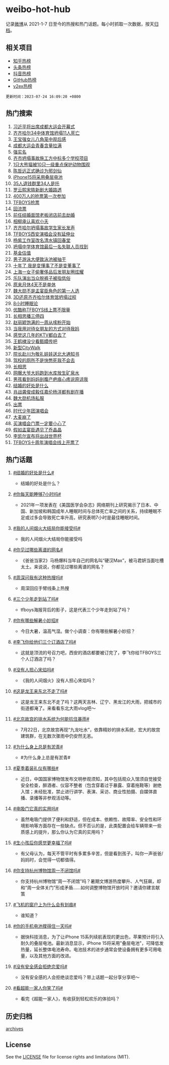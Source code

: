 # weibo-hot-hub

记录[微博](https://www.weibo.com)从 2021-1-7 日至今的热搜和热门话题。每小时抓取一次数据，按天[归档](archives)。

## 相关项目

- [知乎热榜](https://github.com/lonnyzhang423/zhihu-hot-hub)
- [头条热榜](https://github.com/lonnyzhang423/toutiao-hot-hub)
- [抖音热榜](https://github.com/lonnyzhang423/douyin-hot-hub)
- [GitHub热榜](https://github.com/lonnyzhang423/github-hot-hub)
- [v2ex热榜](https://github.com/lonnyzhang423/v2ex-hot-hub)


`更新时间：2023-07-24 16:09:20 +0800`

## 热门搜索

1. [习近平将出席成都大运会开幕式](https://m.weibo.cn/search?containerid=100103type%3D1%26t%3D10%26q%3D%23%E4%B9%A0%E8%BF%91%E5%B9%B3%E5%B0%86%E5%87%BA%E5%B8%AD%E6%88%90%E9%83%BD%E5%A4%A7%E8%BF%90%E4%BC%9A%E5%BC%80%E5%B9%95%E5%BC%8F%23&stream_entry_id=51&isnewpage=1&extparam=seat%3D1%26stream_entry_id%3D51%26c_type%3D51%26pos%3D0%26cate%3D10103%26filter_type%3Drealtimehot%26dgr%3D0%26display_time%3D1690186158%26pre_seqid%3D169018615871102737245&luicode=10000011&lfid=106003type%253D25%2526t%253D3%2526disable_hot%253D1%2526filter_type%253Drealtimehot)
1. [齐齐哈尔34中体育馆坍塌11人死亡](https://m.weibo.cn/search?containerid=100103type%3D1%26t%3D10%26q%3D%23%E9%BD%90%E9%BD%90%E5%93%88%E5%B0%9434%E4%B8%AD%E4%BD%93%E8%82%B2%E9%A6%86%E5%9D%8D%E5%A1%8C11%E4%BA%BA%E6%AD%BB%E4%BA%A1%23&stream_entry_id=31&isnewpage=1&extparam=seat%3D1%26c_type%3D31%26band_rank%3D1%26cate%3D5001%26lcate%3D5001%26realpos%3D1%26stream_entry_id%3D31%26q%3D%2523%25E9%25BD%2590%25E9%25BD%2590%25E5%2593%2588%25E5%25B0%259434%25E4%25B8%25AD%25E4%25BD%2593%25E8%2582%25B2%25E9%25A6%2586%25E5%259D%258D%25E5%25A1%258C11%25E4%25BA%25BA%25E6%25AD%25BB%25E4%25BA%25A1%2523%26flag%3D16%26dgr%3D0%26filter_type%3Drealtimehot%26pos%3D0%26display_time%3D1690186158%26pre_seqid%3D169018615871102737245&luicode=10000011&lfid=106003type%253D25%2526t%253D3%2526disable_hot%253D1%2526filter_type%253Drealtimehot)
1. [王宝强女儿八角笼中观后感](https://m.weibo.cn/search?containerid=100103type%3D1%26t%3D10%26q%3D%23%E7%8E%8B%E5%AE%9D%E5%BC%BA%E5%A5%B3%E5%84%BF%E5%85%AB%E8%A7%92%E7%AC%BC%E4%B8%AD%E8%A7%82%E5%90%8E%E6%84%9F%23&stream_entry_id=31&isnewpage=1&extparam=seat%3D1%26c_type%3D31%26band_rank%3D2%26cate%3D5001%26lcate%3D5001%26realpos%3D2%26stream_entry_id%3D31%26q%3D%2523%25E7%258E%258B%25E5%25AE%259D%25E5%25BC%25BA%25E5%25A5%25B3%25E5%2584%25BF%25E5%2585%25AB%25E8%25A7%2592%25E7%25AC%25BC%25E4%25B8%25AD%25E8%25A7%2582%25E5%2590%258E%25E6%2584%259F%2523%26flag%3D1%26dgr%3D0%26filter_type%3Drealtimehot%26pos%3D1%26display_time%3D1690186158%26pre_seqid%3D169018615871102737245&luicode=10000011&lfid=106003type%253D25%2526t%253D3%2526disable_hot%253D1%2526filter_type%253Drealtimehot)
1. [成都大运会青春含量拉满](https://m.weibo.cn/search?containerid=100103type%3D1%26t%3D10%26q%3D%23%E6%88%90%E9%83%BD%E5%A4%A7%E8%BF%90%E4%BC%9A%E9%9D%92%E6%98%A5%E5%90%AB%E9%87%8F%E6%8B%89%E6%BB%A1%23&stream_entry_id=31&isnewpage=1&extparam=seat%3D1%26c_type%3D31%26band_rank%3D3%26cate%3D5001%26lcate%3D5001%26realpos%3D3%26stream_entry_id%3D31%26q%3D%2523%25E6%2588%2590%25E9%2583%25BD%25E5%25A4%25A7%25E8%25BF%2590%25E4%25BC%259A%25E9%259D%2592%25E6%2598%25A5%25E5%2590%25AB%25E9%2587%258F%25E6%258B%2589%25E6%25BB%25A1%2523%26flag%3D0%26dgr%3D0%26filter_type%3Drealtimehot%26pos%3D2%26display_time%3D1690186158%26pre_seqid%3D169018615871102737245&luicode=10000011&lfid=106003type%253D25%2526t%253D3%2526disable_hot%253D1%2526filter_type%253Drealtimehot)
1. [强实名](https://m.weibo.cn/search?containerid=100103type%3D1%26t%3D10%26q%3D%E5%BC%BA%E5%AE%9E%E5%90%8D&stream_entry_id=31&isnewpage=1&extparam=seat%3D1%26c_type%3D31%26band_rank%3D4%26cate%3D5001%26lcate%3D5001%26realpos%3D4%26stream_entry_id%3D31%26q%3D%25E5%25BC%25BA%25E5%25AE%259E%25E5%2590%258D%26flag%3D1%26dgr%3D0%26filter_type%3Drealtimehot%26pos%3D3%26display_time%3D1690186158%26pre_seqid%3D169018615871102737245&luicode=10000011&lfid=106003type%253D25%2526t%253D3%2526disable_hot%253D1%2526filter_type%253Drealtimehot)
1. [齐市坍塌事故施工方中标多个学校项目](https://m.weibo.cn/search?containerid=100103type%3D1%26t%3D10%26q%3D%23%E9%BD%90%E5%B8%82%E5%9D%8D%E5%A1%8C%E4%BA%8B%E6%95%85%E6%96%BD%E5%B7%A5%E6%96%B9%E4%B8%AD%E6%A0%87%E5%A4%9A%E4%B8%AA%E5%AD%A6%E6%A0%A1%E9%A1%B9%E7%9B%AE%23&stream_entry_id=31&isnewpage=1&extparam=seat%3D1%26c_type%3D31%26band_rank%3D5%26cate%3D5001%26lcate%3D5001%26realpos%3D5%26stream_entry_id%3D31%26q%3D%2523%25E9%25BD%2590%25E5%25B8%2582%25E5%259D%258D%25E5%25A1%258C%25E4%25BA%258B%25E6%2595%2585%25E6%2596%25BD%25E5%25B7%25A5%25E6%2596%25B9%25E4%25B8%25AD%25E6%25A0%2587%25E5%25A4%259A%25E4%25B8%25AA%25E5%25AD%25A6%25E6%25A0%25A1%25E9%25A1%25B9%25E7%259B%25AE%2523%26flag%3D1%26dgr%3D0%26filter_type%3Drealtimehot%26pos%3D4%26display_time%3D1690186158%26pre_seqid%3D169018615871102737245&luicode=10000011&lfid=106003type%253D25%2526t%253D3%2526disable_hot%253D1%2526filter_type%253Drealtimehot)
1. [1只大熊猫被10只一级重点保护动物围观](https://m.weibo.cn/search?containerid=100103type%3D1%26t%3D10%26q%3D%231%E5%8F%AA%E5%A4%A7%E7%86%8A%E7%8C%AB%E8%A2%AB10%E5%8F%AA%E4%B8%80%E7%BA%A7%E9%87%8D%E7%82%B9%E4%BF%9D%E6%8A%A4%E5%8A%A8%E7%89%A9%E5%9B%B4%E8%A7%82%23&stream_entry_id=31&isnewpage=1&extparam=seat%3D1%26c_type%3D31%26band_rank%3D6%26cate%3D5001%26lcate%3D5001%26realpos%3D6%26stream_entry_id%3D31%26q%3D%25231%25E5%258F%25AA%25E5%25A4%25A7%25E7%2586%258A%25E7%258C%25AB%25E8%25A2%25AB10%25E5%258F%25AA%25E4%25B8%2580%25E7%25BA%25A7%25E9%2587%258D%25E7%2582%25B9%25E4%25BF%259D%25E6%258A%25A4%25E5%258A%25A8%25E7%2589%25A9%25E5%259B%25B4%25E8%25A7%2582%2523%26flag%3D2%26dgr%3D0%26filter_type%3Drealtimehot%26pos%3D5%26display_time%3D1690186158%26pre_seqid%3D169018615871102737245&luicode=10000011&lfid=106003type%253D25%2526t%253D3%2526disable_hot%253D1%2526filter_type%253Drealtimehot)
1. [陈哲远正式确诊为邪剑仙](https://m.weibo.cn/search?containerid=100103type%3D1%26t%3D10%26q%3D%23%E9%99%88%E5%93%B2%E8%BF%9C%E6%AD%A3%E5%BC%8F%E7%A1%AE%E8%AF%8A%E4%B8%BA%E9%82%AA%E5%89%91%E4%BB%99%23&stream_entry_id=31&isnewpage=1&extparam=seat%3D1%26c_type%3D31%26band_rank%3D7%26cate%3D5001%26lcate%3D5001%26realpos%3D7%26stream_entry_id%3D31%26q%3D%2523%25E9%2599%2588%25E5%2593%25B2%25E8%25BF%259C%25E6%25AD%25A3%25E5%25BC%258F%25E7%25A1%25AE%25E8%25AF%258A%25E4%25B8%25BA%25E9%2582%25AA%25E5%2589%2591%25E4%25BB%2599%2523%26flag%3D2%26dgr%3D0%26filter_type%3Drealtimehot%26pos%3D6%26display_time%3D1690186158%26pre_seqid%3D169018615871102737245&luicode=10000011&lfid=106003type%253D25%2526t%253D3%2526disable_hot%253D1%2526filter_type%253Drealtimehot)
1. [iPhone15将采用叠层电池](https://m.weibo.cn/search?containerid=100103type%3D1%26t%3D10%26q%3D%23iPhone15%E5%B0%86%E9%87%87%E7%94%A8%E5%8F%A0%E5%B1%82%E7%94%B5%E6%B1%A0%23&stream_entry_id=31&isnewpage=1&extparam=seat%3D1%26c_type%3D31%26band_rank%3D8%26cate%3D5001%26lcate%3D5001%26realpos%3D8%26stream_entry_id%3D31%26q%3D%2523iPhone15%25E5%25B0%2586%25E9%2587%2587%25E7%2594%25A8%25E5%258F%25A0%25E5%25B1%2582%25E7%2594%25B5%25E6%25B1%25A0%2523%26flag%3D0%26dgr%3D0%26filter_type%3Drealtimehot%26pos%3D7%26display_time%3D1690186158%26pre_seqid%3D169018615871102737245&luicode=10000011&lfid=106003type%253D25%2526t%253D3%2526disable_hot%253D1%2526filter_type%253Drealtimehot)
1. [35人退钱群里34人是托](https://m.weibo.cn/search?containerid=100103type%3D1%26t%3D10%26q%3D%2335%E4%BA%BA%E9%80%80%E9%92%B1%E7%BE%A4%E9%87%8C34%E4%BA%BA%E6%98%AF%E6%89%98%23&stream_entry_id=31&isnewpage=1&extparam=seat%3D1%26c_type%3D31%26band_rank%3D9%26cate%3D5001%26lcate%3D5001%26realpos%3D9%26stream_entry_id%3D31%26q%3D%252335%25E4%25BA%25BA%25E9%2580%2580%25E9%2592%25B1%25E7%25BE%25A4%25E9%2587%258C34%25E4%25BA%25BA%25E6%2598%25AF%25E6%2589%2598%2523%26flag%3D0%26dgr%3D0%26filter_type%3Drealtimehot%26pos%3D8%26display_time%3D1690186158%26pre_seqid%3D169018615871102737245&luicode=10000011&lfid=106003type%253D25%2526t%253D3%2526disable_hot%253D1%2526filter_type%253Drealtimehot)
1. [罗云熙宋轶新剧大婚路透](https://m.weibo.cn/search?containerid=100103type%3D1%26t%3D10%26q%3D%23%E7%BD%97%E4%BA%91%E7%86%99%E5%AE%8B%E8%BD%B6%E6%96%B0%E5%89%A7%E5%A4%A7%E5%A9%9A%E8%B7%AF%E9%80%8F%23&stream_entry_id=31&isnewpage=1&extparam=seat%3D1%26c_type%3D31%26band_rank%3D10%26cate%3D5001%26lcate%3D5001%26realpos%3D10%26stream_entry_id%3D31%26q%3D%2523%25E7%25BD%2597%25E4%25BA%2591%25E7%2586%2599%25E5%25AE%258B%25E8%25BD%25B6%25E6%2596%25B0%25E5%2589%25A7%25E5%25A4%25A7%25E5%25A9%259A%25E8%25B7%25AF%25E9%2580%258F%2523%26flag%3D1%26dgr%3D0%26filter_type%3Drealtimehot%26pos%3D9%26display_time%3D1690186158%26pre_seqid%3D169018615871102737245&luicode=10000011&lfid=106003type%253D25%2526t%253D3%2526disable_hot%253D1%2526filter_type%253Drealtimehot)
1. [400万人的抢票第一次参加](https://m.weibo.cn/search?containerid=100103type%3D1%26t%3D10%26q%3D%23400%E4%B8%87%E4%BA%BA%E7%9A%84%E6%8A%A2%E7%A5%A8%E7%AC%AC%E4%B8%80%E6%AC%A1%E5%8F%82%E5%8A%A0%23&stream_entry_id=31&isnewpage=1&extparam=seat%3D1%26c_type%3D31%26band_rank%3D11%26cate%3D5001%26lcate%3D5001%26realpos%3D11%26stream_entry_id%3D31%26q%3D%2523400%25E4%25B8%2587%25E4%25BA%25BA%25E7%259A%2584%25E6%258A%25A2%25E7%25A5%25A8%25E7%25AC%25AC%25E4%25B8%2580%25E6%25AC%25A1%25E5%258F%2582%25E5%258A%25A0%2523%26flag%3D2%26dgr%3D0%26filter_type%3Drealtimehot%26pos%3D10%26display_time%3D1690186158%26pre_seqid%3D169018615871102737245&luicode=10000011&lfid=106003type%253D25%2526t%253D3%2526disable_hot%253D1%2526filter_type%253Drealtimehot)
1. [TFBOYS抢票](https://m.weibo.cn/search?containerid=100103type%3D1%26t%3D10%26q%3DTFBOYS%E6%8A%A2%E7%A5%A8&stream_entry_id=31&isnewpage=1&extparam=seat%3D1%26c_type%3D31%26band_rank%3D12%26cate%3D5001%26lcate%3D5001%26realpos%3D12%26stream_entry_id%3D31%26q%3DTFBOYS%25E6%258A%25A2%25E7%25A5%25A8%26flag%3D2%26dgr%3D0%26filter_type%3Drealtimehot%26pos%3D11%26display_time%3D1690186158%26pre_seqid%3D169018615871102737245&luicode=10000011&lfid=106003type%253D25%2526t%253D3%2526disable_hot%253D1%2526filter_type%253Drealtimehot)
1. [回流票](https://m.weibo.cn/search?containerid=100103type%3D1%26t%3D10%26q%3D%E5%9B%9E%E6%B5%81%E7%A5%A8&stream_entry_id=31&isnewpage=1&extparam=seat%3D1%26c_type%3D31%26band_rank%3D13%26cate%3D5001%26lcate%3D5001%26realpos%3D13%26stream_entry_id%3D31%26q%3D%25E5%259B%259E%25E6%25B5%2581%25E7%25A5%25A8%26flag%3D1%26dgr%3D0%26filter_type%3Drealtimehot%26pos%3D12%26display_time%3D1690186158%26pre_seqid%3D169018615871102737245&luicode=10000011&lfid=106003type%253D25%2526t%253D3%2526disable_hot%253D1%2526filter_type%253Drealtimehot)
1. [前任结婚面馆老板闭店前去劫婚](https://m.weibo.cn/search?containerid=100103type%3D1%26t%3D10%26q%3D%23%E5%89%8D%E4%BB%BB%E7%BB%93%E5%A9%9A%E9%9D%A2%E9%A6%86%E8%80%81%E6%9D%BF%E9%97%AD%E5%BA%97%E5%89%8D%E5%8E%BB%E5%8A%AB%E5%A9%9A%23&stream_entry_id=31&isnewpage=1&extparam=seat%3D1%26c_type%3D31%26band_rank%3D14%26cate%3D5001%26lcate%3D5001%26realpos%3D14%26stream_entry_id%3D31%26q%3D%2523%25E5%2589%258D%25E4%25BB%25BB%25E7%25BB%2593%25E5%25A9%259A%25E9%259D%25A2%25E9%25A6%2586%25E8%2580%2581%25E6%259D%25BF%25E9%2597%25AD%25E5%25BA%2597%25E5%2589%258D%25E5%258E%25BB%25E5%258A%25AB%25E5%25A9%259A%2523%26flag%3D32768%26dgr%3D0%26filter_type%3Drealtimehot%26pos%3D13%26display_time%3D1690186158%26pre_seqid%3D169018615871102737245&luicode=10000011&lfid=106003type%253D25%2526t%253D3%2526disable_hot%253D1%2526filter_type%253Drealtimehot)
1. [相柳承认喜欢小夭](https://m.weibo.cn/search?containerid=100103type%3D1%26t%3D10%26q%3D%23%E7%9B%B8%E6%9F%B3%E6%89%BF%E8%AE%A4%E5%96%9C%E6%AC%A2%E5%B0%8F%E5%A4%AD%23&stream_entry_id=31&isnewpage=1&extparam=seat%3D1%26c_type%3D31%26band_rank%3D15%26cate%3D5001%26lcate%3D5001%26realpos%3D15%26stream_entry_id%3D31%26q%3D%2523%25E7%259B%25B8%25E6%259F%25B3%25E6%2589%25BF%25E8%25AE%25A4%25E5%2596%259C%25E6%25AC%25A2%25E5%25B0%258F%25E5%25A4%25AD%2523%26flag%3D1%26dgr%3D0%26filter_type%3Drealtimehot%26pos%3D14%26display_time%3D1690186158%26pre_seqid%3D169018615871102737245&luicode=10000011&lfid=106003type%253D25%2526t%253D3%2526disable_hot%253D1%2526filter_type%253Drealtimehot)
1. [齐齐哈尔坍塌事故学生家长发声](https://m.weibo.cn/search?containerid=100103type%3D1%26t%3D10%26q%3D%23%E9%BD%90%E9%BD%90%E5%93%88%E5%B0%94%E5%9D%8D%E5%A1%8C%E4%BA%8B%E6%95%85%E5%AD%A6%E7%94%9F%E5%AE%B6%E9%95%BF%E5%8F%91%E5%A3%B0%23&stream_entry_id=31&isnewpage=1&extparam=seat%3D1%26c_type%3D31%26band_rank%3D16%26cate%3D5001%26lcate%3D5001%26realpos%3D16%26stream_entry_id%3D31%26q%3D%2523%25E9%25BD%2590%25E9%25BD%2590%25E5%2593%2588%25E5%25B0%2594%25E5%259D%258D%25E5%25A1%258C%25E4%25BA%258B%25E6%2595%2585%25E5%25AD%25A6%25E7%2594%259F%25E5%25AE%25B6%25E9%2595%25BF%25E5%258F%2591%25E5%25A3%25B0%2523%26flag%3D1%26dgr%3D0%26filter_type%3Drealtimehot%26pos%3D15%26display_time%3D1690186158%26pre_seqid%3D169018615871102737245&luicode=10000011&lfid=106003type%253D25%2526t%253D3%2526disable_hot%253D1%2526filter_type%253Drealtimehot)
1. [TFBOYS西安演唱会没有延伸台](https://m.weibo.cn/search?containerid=100103type%3D1%26t%3D10%26q%3D%23TFBOYS%E8%A5%BF%E5%AE%89%E6%BC%94%E5%94%B1%E4%BC%9A%E6%B2%A1%E6%9C%89%E5%BB%B6%E4%BC%B8%E5%8F%B0%23&stream_entry_id=31&isnewpage=1&extparam=seat%3D1%26c_type%3D31%26band_rank%3D17%26cate%3D5001%26lcate%3D5001%26realpos%3D17%26stream_entry_id%3D31%26q%3D%2523TFBOYS%25E8%25A5%25BF%25E5%25AE%2589%25E6%25BC%2594%25E5%2594%25B1%25E4%25BC%259A%25E6%25B2%25A1%25E6%259C%2589%25E5%25BB%25B6%25E4%25BC%25B8%25E5%258F%25B0%2523%26flag%3D1%26dgr%3D0%26filter_type%3Drealtimehot%26pos%3D16%26display_time%3D1690186158%26pre_seqid%3D169018615871102737245&luicode=10000011&lfid=106003type%253D25%2526t%253D3%2526disable_hot%253D1%2526filter_type%253Drealtimehot)
1. [杨紫工作室改名清水镇回春堂](https://m.weibo.cn/search?containerid=100103type%3D1%26t%3D10%26q%3D%23%E6%9D%A8%E7%B4%AB%E5%B7%A5%E4%BD%9C%E5%AE%A4%E6%94%B9%E5%90%8D%E6%B8%85%E6%B0%B4%E9%95%87%E5%9B%9E%E6%98%A5%E5%A0%82%23&stream_entry_id=31&isnewpage=1&extparam=seat%3D1%26c_type%3D31%26band_rank%3D18%26cate%3D5001%26lcate%3D5001%26realpos%3D18%26stream_entry_id%3D31%26q%3D%2523%25E6%259D%25A8%25E7%25B4%25AB%25E5%25B7%25A5%25E4%25BD%259C%25E5%25AE%25A4%25E6%2594%25B9%25E5%2590%258D%25E6%25B8%2585%25E6%25B0%25B4%25E9%2595%2587%25E5%259B%259E%25E6%2598%25A5%25E5%25A0%2582%2523%26flag%3D0%26dgr%3D0%26filter_type%3Drealtimehot%26pos%3D17%26display_time%3D1690186158%26pre_seqid%3D169018615871102737245&luicode=10000011&lfid=106003type%253D25%2526t%253D3%2526disable_hot%253D1%2526filter_type%253Drealtimehot)
1. [坍塌中学体育馆最后一名失联人员找到](https://m.weibo.cn/search?containerid=100103type%3D1%26t%3D10%26q%3D%23%E5%9D%8D%E5%A1%8C%E4%B8%AD%E5%AD%A6%E4%BD%93%E8%82%B2%E9%A6%86%E6%9C%80%E5%90%8E%E4%B8%80%E5%90%8D%E5%A4%B1%E8%81%94%E4%BA%BA%E5%91%98%E6%89%BE%E5%88%B0%23&stream_entry_id=31&isnewpage=1&extparam=seat%3D1%26c_type%3D31%26band_rank%3D19%26cate%3D5001%26lcate%3D5001%26realpos%3D19%26stream_entry_id%3D31%26q%3D%2523%25E5%259D%258D%25E5%25A1%258C%25E4%25B8%25AD%25E5%25AD%25A6%25E4%25BD%2593%25E8%2582%25B2%25E9%25A6%2586%25E6%259C%2580%25E5%2590%258E%25E4%25B8%2580%25E5%2590%258D%25E5%25A4%25B1%25E8%2581%2594%25E4%25BA%25BA%25E5%2591%2598%25E6%2589%25BE%25E5%2588%25B0%2523%26flag%3D0%26dgr%3D0%26filter_type%3Drealtimehot%26pos%3D18%26display_time%3D1690186158%26pre_seqid%3D169018615871102737245&luicode=10000011&lfid=106003type%253D25%2526t%253D3%2526disable_hot%253D1%2526filter_type%253Drealtimehot)
1. [基金估值](https://m.weibo.cn/search?containerid=100103type%3D1%26t%3D10%26q%3D%E5%9F%BA%E9%87%91%E4%BC%B0%E5%80%BC&stream_entry_id=31&isnewpage=1&extparam=seat%3D1%26c_type%3D31%26band_rank%3D20%26cate%3D5001%26lcate%3D5001%26realpos%3D20%26stream_entry_id%3D31%26q%3D%25E5%259F%25BA%25E9%2587%2591%25E4%25BC%25B0%25E5%2580%25BC%26flag%3D0%26dgr%3D0%26filter_type%3Drealtimehot%26pos%3D19%26display_time%3D1690186158%26pre_seqid%3D169018615871102737245&luicode=10000011&lfid=106003type%253D25%2526t%253D3%2526disable_hot%253D1%2526filter_type%253Drealtimehot)
1. [男子游泳大便致泳池被抽干](https://m.weibo.cn/search?containerid=100103type%3D1%26t%3D10%26q%3D%23%E7%94%B7%E5%AD%90%E6%B8%B8%E6%B3%B3%E5%A4%A7%E4%BE%BF%E8%87%B4%E6%B3%B3%E6%B1%A0%E8%A2%AB%E6%8A%BD%E5%B9%B2%23&stream_entry_id=31&isnewpage=1&extparam=seat%3D1%26c_type%3D31%26band_rank%3D21%26cate%3D5001%26lcate%3D5001%26realpos%3D21%26stream_entry_id%3D31%26q%3D%2523%25E7%2594%25B7%25E5%25AD%2590%25E6%25B8%25B8%25E6%25B3%25B3%25E5%25A4%25A7%25E4%25BE%25BF%25E8%2587%25B4%25E6%25B3%25B3%25E6%25B1%25A0%25E8%25A2%25AB%25E6%258A%25BD%25E5%25B9%25B2%2523%26flag%3D0%26dgr%3D0%26filter_type%3Drealtimehot%26pos%3D20%26display_time%3D1690186158%26pre_seqid%3D169018615871102737245&luicode=10000011&lfid=106003type%253D25%2526t%253D3%2526disable_hot%253D1%2526filter_type%253Drealtimehot)
1. [十年了 我是变懂事了不是变董事了](https://m.weibo.cn/search?containerid=100103type%3D1%26t%3D10%26q%3D%E5%8D%81%E5%B9%B4%E4%BA%86+%E6%88%91%E6%98%AF%E5%8F%98%E6%87%82%E4%BA%8B%E4%BA%86%E4%B8%8D%E6%98%AF%E5%8F%98%E8%91%A3%E4%BA%8B%E4%BA%86&stream_entry_id=31&isnewpage=1&extparam=seat%3D1%26c_type%3D31%26band_rank%3D22%26cate%3D5001%26lcate%3D5001%26realpos%3D22%26stream_entry_id%3D31%26q%3D%25E5%258D%2581%25E5%25B9%25B4%25E4%25BA%2586%2520%25E6%2588%2591%25E6%2598%25AF%25E5%258F%2598%25E6%2587%2582%25E4%25BA%258B%25E4%25BA%2586%25E4%25B8%258D%25E6%2598%25AF%25E5%258F%2598%25E8%2591%25A3%25E4%25BA%258B%25E4%25BA%2586%26flag%3D1%26dgr%3D0%26filter_type%3Drealtimehot%26pos%3D21%26display_time%3D1690186158%26pre_seqid%3D169018615871102737245&luicode=10000011&lfid=106003type%253D25%2526t%253D3%2526disable_hot%253D1%2526filter_type%253Drealtimehot)
1. [上海一女子偷奢侈品后发朋友圈炫耀](https://m.weibo.cn/search?containerid=100103type%3D1%26t%3D10%26q%3D%23%E4%B8%8A%E6%B5%B7%E4%B8%80%E5%A5%B3%E5%AD%90%E5%81%B7%E5%A5%A2%E4%BE%88%E5%93%81%E5%90%8E%E5%8F%91%E6%9C%8B%E5%8F%8B%E5%9C%88%E7%82%AB%E8%80%80%23&stream_entry_id=31&isnewpage=1&extparam=seat%3D1%26c_type%3D31%26band_rank%3D23%26cate%3D5001%26lcate%3D5001%26realpos%3D23%26stream_entry_id%3D31%26q%3D%2523%25E4%25B8%258A%25E6%25B5%25B7%25E4%25B8%2580%25E5%25A5%25B3%25E5%25AD%2590%25E5%2581%25B7%25E5%25A5%25A2%25E4%25BE%2588%25E5%2593%2581%25E5%2590%258E%25E5%258F%2591%25E6%259C%258B%25E5%258F%258B%25E5%259C%2588%25E7%2582%25AB%25E8%2580%2580%2523%26flag%3D1%26dgr%3D0%26filter_type%3Drealtimehot%26pos%3D22%26display_time%3D1690186158%26pre_seqid%3D169018615871102737245&luicode=10000011&lfid=106003type%253D25%2526t%253D3%2526disable_hot%253D1%2526filter_type%253Drealtimehot)
1. [乐队演出当众脱裤子被指低俗](https://m.weibo.cn/search?containerid=100103type%3D1%26t%3D10%26q%3D%23%E4%B9%90%E9%98%9F%E6%BC%94%E5%87%BA%E5%BD%93%E4%BC%97%E8%84%B1%E8%A3%A4%E5%AD%90%E8%A2%AB%E6%8C%87%E4%BD%8E%E4%BF%97%23&stream_entry_id=31&isnewpage=1&extparam=seat%3D1%26c_type%3D31%26band_rank%3D24%26cate%3D5001%26lcate%3D5001%26realpos%3D24%26stream_entry_id%3D31%26q%3D%2523%25E4%25B9%2590%25E9%2598%259F%25E6%25BC%2594%25E5%2587%25BA%25E5%25BD%2593%25E4%25BC%2597%25E8%2584%25B1%25E8%25A3%25A4%25E5%25AD%2590%25E8%25A2%25AB%25E6%258C%2587%25E4%25BD%258E%25E4%25BF%2597%2523%26flag%3D0%26dgr%3D0%26filter_type%3Drealtimehot%26pos%3D23%26display_time%3D1690186158%26pre_seqid%3D169018615871102737245&luicode=10000011&lfid=106003type%253D25%2526t%253D3%2526disable_hot%253D1%2526filter_type%253Drealtimehot)
1. [原来月休4天不是单休](https://m.weibo.cn/search?containerid=100103type%3D1%26t%3D10%26q%3D%23%E5%8E%9F%E6%9D%A5%E6%9C%88%E4%BC%914%E5%A4%A9%E4%B8%8D%E6%98%AF%E5%8D%95%E4%BC%91%23&stream_entry_id=31&isnewpage=1&extparam=seat%3D1%26c_type%3D31%26band_rank%3D25%26cate%3D5001%26lcate%3D5001%26realpos%3D25%26stream_entry_id%3D31%26q%3D%2523%25E5%258E%259F%25E6%259D%25A5%25E6%259C%2588%25E4%25BC%25914%25E5%25A4%25A9%25E4%25B8%258D%25E6%2598%25AF%25E5%258D%2595%25E4%25BC%2591%2523%26flag%3D1%26dgr%3D0%26filter_type%3Drealtimehot%26pos%3D24%26display_time%3D1690186158%26pre_seqid%3D169018615871102737245&luicode=10000011&lfid=106003type%253D25%2526t%253D3%2526disable_hot%253D1%2526filter_type%253Drealtimehot)
1. [魏大勋不是孟宴臣角色的第一人选](https://m.weibo.cn/search?containerid=100103type%3D1%26t%3D10%26q%3D%23%E9%AD%8F%E5%A4%A7%E5%8B%8B%E4%B8%8D%E6%98%AF%E5%AD%9F%E5%AE%B4%E8%87%A3%E8%A7%92%E8%89%B2%E7%9A%84%E7%AC%AC%E4%B8%80%E4%BA%BA%E9%80%89%23&stream_entry_id=31&isnewpage=1&extparam=seat%3D1%26c_type%3D31%26band_rank%3D26%26cate%3D5001%26lcate%3D5001%26realpos%3D26%26stream_entry_id%3D31%26q%3D%2523%25E9%25AD%258F%25E5%25A4%25A7%25E5%258B%258B%25E4%25B8%258D%25E6%2598%25AF%25E5%25AD%259F%25E5%25AE%25B4%25E8%2587%25A3%25E8%25A7%2592%25E8%2589%25B2%25E7%259A%2584%25E7%25AC%25AC%25E4%25B8%2580%25E4%25BA%25BA%25E9%2580%2589%2523%26flag%3D0%26dgr%3D0%26filter_type%3Drealtimehot%26pos%3D25%26display_time%3D1690186158%26pre_seqid%3D169018615871102737245&luicode=10000011&lfid=106003type%253D25%2526t%253D3%2526disable_hot%253D1%2526filter_type%253Drealtimehot)
1. [3D还原齐齐哈尔体育馆坍塌过程](https://m.weibo.cn/search?containerid=100103type%3D1%26t%3D10%26q%3D%233D%E8%BF%98%E5%8E%9F%E9%BD%90%E9%BD%90%E5%93%88%E5%B0%94%E4%BD%93%E8%82%B2%E9%A6%86%E5%9D%8D%E5%A1%8C%E8%BF%87%E7%A8%8B%23&stream_entry_id=31&isnewpage=1&extparam=seat%3D1%26c_type%3D31%26band_rank%3D27%26cate%3D5001%26lcate%3D5001%26realpos%3D27%26stream_entry_id%3D31%26q%3D%25233D%25E8%25BF%2598%25E5%258E%259F%25E9%25BD%2590%25E9%25BD%2590%25E5%2593%2588%25E5%25B0%2594%25E4%25BD%2593%25E8%2582%25B2%25E9%25A6%2586%25E5%259D%258D%25E5%25A1%258C%25E8%25BF%2587%25E7%25A8%258B%2523%26flag%3D1%26dgr%3D0%26filter_type%3Drealtimehot%26pos%3D26%26display_time%3D1690186158%26pre_seqid%3D169018615871102737245&luicode=10000011&lfid=106003type%253D25%2526t%253D3%2526disable_hot%253D1%2526filter_type%253Drealtimehot)
1. [8小时睡眠论](https://m.weibo.cn/search?containerid=100103type%3D1%26t%3D10%26q%3D8%E5%B0%8F%E6%97%B6%E7%9D%A1%E7%9C%A0%E8%AE%BA&stream_entry_id=31&isnewpage=1&extparam=seat%3D1%26c_type%3D31%26band_rank%3D28%26cate%3D5001%26lcate%3D5001%26realpos%3D28%26stream_entry_id%3D31%26q%3D8%25E5%25B0%258F%25E6%2597%25B6%25E7%259D%25A1%25E7%259C%25A0%25E8%25AE%25BA%26flag%3D0%26dgr%3D0%26filter_type%3Drealtimehot%26pos%3D27%26display_time%3D1690186158%26pre_seqid%3D169018615871102737245&luicode=10000011&lfid=106003type%253D25%2526t%253D3%2526disable_hot%253D1%2526filter_type%253Drealtimehot)
1. [优酷称TFBOYS线上票不限量](https://m.weibo.cn/search?containerid=100103type%3D1%26t%3D10%26q%3D%23%E4%BC%98%E9%85%B7%E7%A7%B0TFBOYS%E7%BA%BF%E4%B8%8A%E7%A5%A8%E4%B8%8D%E9%99%90%E9%87%8F%23&stream_entry_id=31&isnewpage=1&extparam=seat%3D1%26c_type%3D31%26band_rank%3D29%26cate%3D5001%26lcate%3D5001%26realpos%3D29%26stream_entry_id%3D31%26q%3D%2523%25E4%25BC%2598%25E9%2585%25B7%25E7%25A7%25B0TFBOYS%25E7%25BA%25BF%25E4%25B8%258A%25E7%25A5%25A8%25E4%25B8%258D%25E9%2599%2590%25E9%2587%258F%2523%26flag%3D0%26dgr%3D0%26filter_type%3Drealtimehot%26pos%3D28%26display_time%3D1690186158%26pre_seqid%3D169018615871102737245&luicode=10000011&lfid=106003type%253D25%2526t%253D3%2526disable_hot%253D1%2526filter_type%253Drealtimehot)
1. [长相思播三停四](https://m.weibo.cn/search?containerid=100103type%3D1%26t%3D10%26q%3D%23%E9%95%BF%E7%9B%B8%E6%80%9D%E6%92%AD%E4%B8%89%E5%81%9C%E5%9B%9B%23&stream_entry_id=31&isnewpage=1&extparam=seat%3D1%26c_type%3D31%26band_rank%3D30%26cate%3D5001%26lcate%3D5001%26realpos%3D30%26stream_entry_id%3D31%26q%3D%2523%25E9%2595%25BF%25E7%259B%25B8%25E6%2580%259D%25E6%2592%25AD%25E4%25B8%2589%25E5%2581%259C%25E5%259B%259B%2523%26flag%3D0%26dgr%3D0%26filter_type%3Drealtimehot%26pos%3D29%26display_time%3D1690186158%26pre_seqid%3D169018615871102737245&luicode=10000011&lfid=106003type%253D25%2526t%253D3%2526disable_hot%253D1%2526filter_type%253Drealtimehot)
1. [赵丽颖饱满的一周从嗦粉开始](https://m.weibo.cn/search?containerid=100103type%3D1%26t%3D10%26q%3D%23%E8%B5%B5%E4%B8%BD%E9%A2%96%E9%A5%B1%E6%BB%A1%E7%9A%84%E4%B8%80%E5%91%A8%E4%BB%8E%E5%97%A6%E7%B2%89%E5%BC%80%E5%A7%8B%23&stream_entry_id=31&isnewpage=1&extparam=seat%3D1%26c_type%3D31%26band_rank%3D31%26cate%3D5001%26lcate%3D5001%26realpos%3D31%26stream_entry_id%3D31%26q%3D%2523%25E8%25B5%25B5%25E4%25B8%25BD%25E9%25A2%2596%25E9%25A5%25B1%25E6%25BB%25A1%25E7%259A%2584%25E4%25B8%2580%25E5%2591%25A8%25E4%25BB%258E%25E5%2597%25A6%25E7%25B2%2589%25E5%25BC%2580%25E5%25A7%258B%2523%26flag%3D1%26dgr%3D0%26filter_type%3Drealtimehot%26pos%3D30%26display_time%3D1690186158%26pre_seqid%3D169018615871102737245&luicode=10000011&lfid=106003type%253D25%2526t%253D3%2526disable_hot%253D1%2526filter_type%253Drealtimehot)
1. [当我用对待女朋友的方式对待我妈](https://m.weibo.cn/search?containerid=100103type%3D1%26t%3D10%26q%3D%E5%BD%93%E6%88%91%E7%94%A8%E5%AF%B9%E5%BE%85%E5%A5%B3%E6%9C%8B%E5%8F%8B%E7%9A%84%E6%96%B9%E5%BC%8F%E5%AF%B9%E5%BE%85%E6%88%91%E5%A6%88&stream_entry_id=31&isnewpage=1&extparam=seat%3D1%26c_type%3D31%26band_rank%3D32%26cate%3D5001%26lcate%3D5001%26realpos%3D32%26stream_entry_id%3D31%26q%3D%25E5%25BD%2593%25E6%2588%2591%25E7%2594%25A8%25E5%25AF%25B9%25E5%25BE%2585%25E5%25A5%25B3%25E6%259C%258B%25E5%258F%258B%25E7%259A%2584%25E6%2596%25B9%25E5%25BC%258F%25E5%25AF%25B9%25E5%25BE%2585%25E6%2588%2591%25E5%25A6%2588%26flag%3D0%26dgr%3D0%26filter_type%3Drealtimehot%26pos%3D31%26display_time%3D1690186158%26pre_seqid%3D169018615871102737245&luicode=10000011&lfid=106003type%253D25%2526t%253D3%2526disable_hot%253D1%2526filter_type%253Drealtimehot)
1. [感觉这几年的KTV都白去了](https://m.weibo.cn/search?containerid=100103type%3D1%26t%3D10%26q%3D%23%E6%84%9F%E8%A7%89%E8%BF%99%E5%87%A0%E5%B9%B4%E7%9A%84KTV%E9%83%BD%E7%99%BD%E5%8E%BB%E4%BA%86%23&stream_entry_id=31&isnewpage=1&extparam=seat%3D1%26c_type%3D31%26band_rank%3D33%26cate%3D5001%26lcate%3D5001%26realpos%3D33%26stream_entry_id%3D31%26q%3D%2523%25E6%2584%259F%25E8%25A7%2589%25E8%25BF%2599%25E5%2587%25A0%25E5%25B9%25B4%25E7%259A%2584KTV%25E9%2583%25BD%25E7%2599%25BD%25E5%258E%25BB%25E4%25BA%2586%2523%26flag%3D1%26dgr%3D0%26filter_type%3Drealtimehot%26pos%3D32%26display_time%3D1690186158%26pre_seqid%3D169018615871102737245&luicode=10000011&lfid=106003type%253D25%2526t%253D3%2526disable_hot%253D1%2526filter_type%253Drealtimehot)
1. [王鹤棣没少看甄嬛传吧](https://m.weibo.cn/search?containerid=100103type%3D1%26t%3D10%26q%3D%23%E7%8E%8B%E9%B9%A4%E6%A3%A3%E6%B2%A1%E5%B0%91%E7%9C%8B%E7%94%84%E5%AC%9B%E4%BC%A0%E5%90%A7%23&stream_entry_id=31&isnewpage=1&extparam=seat%3D1%26c_type%3D31%26band_rank%3D34%26cate%3D5001%26lcate%3D5001%26realpos%3D34%26stream_entry_id%3D31%26q%3D%2523%25E7%258E%258B%25E9%25B9%25A4%25E6%25A3%25A3%25E6%25B2%25A1%25E5%25B0%2591%25E7%259C%258B%25E7%2594%2584%25E5%25AC%259B%25E4%25BC%25A0%25E5%2590%25A7%2523%26flag%3D1%26dgr%3D0%26filter_type%3Drealtimehot%26pos%3D33%26display_time%3D1690186158%26pre_seqid%3D169018615871102737245&luicode=10000011&lfid=106003type%253D25%2526t%253D3%2526disable_hot%253D1%2526filter_type%253Drealtimehot)
1. [新型CityWalk](https://m.weibo.cn/search?containerid=100103type%3D1%26t%3D10%26q%3D%23%E6%96%B0%E5%9E%8BCityWalk%23&stream_entry_id=31&isnewpage=1&extparam=seat%3D1%26c_type%3D31%26band_rank%3D35%26cate%3D5001%26lcate%3D5001%26realpos%3D35%26stream_entry_id%3D31%26q%3D%2523%25E6%2596%25B0%25E5%259E%258BCityWalk%2523%26flag%3D1%26dgr%3D0%26filter_type%3Drealtimehot%26pos%3D34%26display_time%3D1690186158%26pre_seqid%3D169018615871102737245&luicode=10000011&lfid=106003type%253D25%2526t%253D3%2526disable_hot%253D1%2526filter_type%253Drealtimehot)
1. [院长赴川为敬礼娃娃送北大通知书](https://m.weibo.cn/search?containerid=100103type%3D1%26t%3D10%26q%3D%23%E9%99%A2%E9%95%BF%E8%B5%B4%E5%B7%9D%E4%B8%BA%E6%95%AC%E7%A4%BC%E5%A8%83%E5%A8%83%E9%80%81%E5%8C%97%E5%A4%A7%E9%80%9A%E7%9F%A5%E4%B9%A6%23&stream_entry_id=31&isnewpage=1&extparam=seat%3D1%26c_type%3D31%26band_rank%3D36%26cate%3D5001%26lcate%3D5001%26realpos%3D36%26stream_entry_id%3D31%26q%3D%2523%25E9%2599%25A2%25E9%2595%25BF%25E8%25B5%25B4%25E5%25B7%259D%25E4%25B8%25BA%25E6%2595%25AC%25E7%25A4%25BC%25E5%25A8%2583%25E5%25A8%2583%25E9%2580%2581%25E5%258C%2597%25E5%25A4%25A7%25E9%2580%259A%25E7%259F%25A5%25E4%25B9%25A6%2523%26flag%3D32768%26dgr%3D0%26filter_type%3Drealtimehot%26pos%3D35%26display_time%3D1690186158%26pre_seqid%3D169018615871102737245&luicode=10000011&lfid=106003type%253D25%2526t%253D3%2526disable_hot%253D1%2526filter_type%253Drealtimehot)
1. [驾校的厕所不是快憋死我不会去](https://m.weibo.cn/search?containerid=100103type%3D1%26t%3D10%26q%3D%23%E9%A9%BE%E6%A0%A1%E7%9A%84%E5%8E%95%E6%89%80%E4%B8%8D%E6%98%AF%E5%BF%AB%E6%86%8B%E6%AD%BB%E6%88%91%E4%B8%8D%E4%BC%9A%E5%8E%BB%23&stream_entry_id=31&isnewpage=1&extparam=seat%3D1%26c_type%3D31%26band_rank%3D37%26cate%3D5001%26lcate%3D5001%26realpos%3D37%26stream_entry_id%3D31%26q%3D%2523%25E9%25A9%25BE%25E6%25A0%25A1%25E7%259A%2584%25E5%258E%2595%25E6%2589%2580%25E4%25B8%258D%25E6%2598%25AF%25E5%25BF%25AB%25E6%2586%258B%25E6%25AD%25BB%25E6%2588%2591%25E4%25B8%258D%25E4%25BC%259A%25E5%258E%25BB%2523%26flag%3D1%26dgr%3D0%26filter_type%3Drealtimehot%26pos%3D36%26display_time%3D1690186158%26pre_seqid%3D169018615871102737245&luicode=10000011&lfid=106003type%253D25%2526t%253D3%2526disable_hot%253D1%2526filter_type%253Drealtimehot)
1. [长相思](https://m.weibo.cn/search?containerid=100103type%3D1%26t%3D10%26q%3D%E9%95%BF%E7%9B%B8%E6%80%9D&stream_entry_id=31&isnewpage=1&extparam=seat%3D1%26c_type%3D31%26band_rank%3D38%26cate%3D5001%26lcate%3D5001%26realpos%3D38%26stream_entry_id%3D31%26q%3D%25E9%2595%25BF%25E7%259B%25B8%25E6%2580%259D%26flag%3D0%26dgr%3D0%26filter_type%3Drealtimehot%26pos%3D37%26display_time%3D1690186158%26pre_seqid%3D169018615871102737245&luicode=10000011&lfid=106003type%253D25%2526t%253D3%2526disable_hot%253D1%2526filter_type%253Drealtimehot)
1. [网曝大爷大妈跑到水库放生矿泉水](https://m.weibo.cn/search?containerid=100103type%3D1%26t%3D10%26q%3D%23%E7%BD%91%E6%9B%9D%E5%A4%A7%E7%88%B7%E5%A4%A7%E5%A6%88%E8%B7%91%E5%88%B0%E6%B0%B4%E5%BA%93%E6%94%BE%E7%94%9F%E7%9F%BF%E6%B3%89%E6%B0%B4%23&stream_entry_id=31&isnewpage=1&extparam=seat%3D1%26c_type%3D31%26band_rank%3D39%26cate%3D5001%26lcate%3D5001%26realpos%3D39%26stream_entry_id%3D31%26q%3D%2523%25E7%25BD%2591%25E6%259B%259D%25E5%25A4%25A7%25E7%2588%25B7%25E5%25A4%25A7%25E5%25A6%2588%25E8%25B7%2591%25E5%2588%25B0%25E6%25B0%25B4%25E5%25BA%2593%25E6%2594%25BE%25E7%2594%259F%25E7%259F%25BF%25E6%25B3%2589%25E6%25B0%25B4%2523%26flag%3D0%26dgr%3D0%26filter_type%3Drealtimehot%26pos%3D38%26display_time%3D1690186158%26pre_seqid%3D169018615871102737245&luicode=10000011&lfid=106003type%253D25%2526t%253D3%2526disable_hot%253D1%2526filter_type%253Drealtimehot)
1. [男孩看到妈妈剖腹产疤痕心疼说原谅我](https://m.weibo.cn/search?containerid=100103type%3D1%26t%3D10%26q%3D%23%E7%94%B7%E5%AD%A9%E7%9C%8B%E5%88%B0%E5%A6%88%E5%A6%88%E5%89%96%E8%85%B9%E4%BA%A7%E7%96%A4%E7%97%95%E5%BF%83%E7%96%BC%E8%AF%B4%E5%8E%9F%E8%B0%85%E6%88%91%23&stream_entry_id=31&isnewpage=1&extparam=seat%3D1%26c_type%3D31%26band_rank%3D40%26cate%3D5001%26lcate%3D5001%26realpos%3D40%26stream_entry_id%3D31%26q%3D%2523%25E7%2594%25B7%25E5%25AD%25A9%25E7%259C%258B%25E5%2588%25B0%25E5%25A6%2588%25E5%25A6%2588%25E5%2589%2596%25E8%2585%25B9%25E4%25BA%25A7%25E7%2596%25A4%25E7%2597%2595%25E5%25BF%2583%25E7%2596%25BC%25E8%25AF%25B4%25E5%258E%259F%25E8%25B0%2585%25E6%2588%2591%2523%26flag%3D32768%26dgr%3D0%26filter_type%3Drealtimehot%26pos%3D39%26display_time%3D1690186158%26pre_seqid%3D169018615871102737245&luicode=10000011&lfid=106003type%253D25%2526t%253D3%2526disable_hot%253D1%2526filter_type%253Drealtimehot)
1. [结婚的好处是什么](https://m.weibo.cn/search?containerid=100103type%3D1%26t%3D10%26q%3D%23%E7%BB%93%E5%A9%9A%E7%9A%84%E5%A5%BD%E5%A4%84%E6%98%AF%E4%BB%80%E4%B9%88%23&stream_entry_id=31&isnewpage=1&extparam=seat%3D1%26c_type%3D31%26band_rank%3D41%26cate%3D5001%26lcate%3D5001%26realpos%3D41%26stream_entry_id%3D31%26q%3D%2523%25E7%25BB%2593%25E5%25A9%259A%25E7%259A%2584%25E5%25A5%25BD%25E5%25A4%2584%25E6%2598%25AF%25E4%25BB%2580%25E4%25B9%2588%2523%26flag%3D0%26dgr%3D0%26filter_type%3Drealtimehot%26pos%3D40%26display_time%3D1690186158%26pre_seqid%3D169018615871102737245&luicode=10000011&lfid=106003type%253D25%2526t%253D3%2526disable_hot%253D1%2526filter_type%253Drealtimehot)
1. [肖战龚俊成毅任嘉伦杨洋都有剧在播](https://m.weibo.cn/search?containerid=100103type%3D1%26t%3D10%26q%3D%23%E8%82%96%E6%88%98%E9%BE%9A%E4%BF%8A%E6%88%90%E6%AF%85%E4%BB%BB%E5%98%89%E4%BC%A6%E6%9D%A8%E6%B4%8B%E9%83%BD%E6%9C%89%E5%89%A7%E5%9C%A8%E6%92%AD%23&stream_entry_id=31&isnewpage=1&extparam=seat%3D1%26c_type%3D31%26band_rank%3D42%26cate%3D5001%26lcate%3D5001%26realpos%3D42%26stream_entry_id%3D31%26q%3D%2523%25E8%2582%2596%25E6%2588%2598%25E9%25BE%259A%25E4%25BF%258A%25E6%2588%2590%25E6%25AF%2585%25E4%25BB%25BB%25E5%2598%2589%25E4%25BC%25A6%25E6%259D%25A8%25E6%25B4%258B%25E9%2583%25BD%25E6%259C%2589%25E5%2589%25A7%25E5%259C%25A8%25E6%2592%25AD%2523%26flag%3D0%26dgr%3D0%26filter_type%3Drealtimehot%26pos%3D41%26display_time%3D1690186158%26pre_seqid%3D169018615871102737245&luicode=10000011&lfid=106003type%253D25%2526t%253D3%2526disable_hot%253D1%2526filter_type%253Drealtimehot)
1. [魏大勋机场私服](https://m.weibo.cn/search?containerid=100103type%3D1%26t%3D10%26q%3D%23%E9%AD%8F%E5%A4%A7%E5%8B%8B%E6%9C%BA%E5%9C%BA%E7%A7%81%E6%9C%8D%23&stream_entry_id=31&isnewpage=1&extparam=seat%3D1%26c_type%3D31%26band_rank%3D43%26cate%3D5001%26lcate%3D5001%26realpos%3D43%26stream_entry_id%3D31%26q%3D%2523%25E9%25AD%258F%25E5%25A4%25A7%25E5%258B%258B%25E6%259C%25BA%25E5%259C%25BA%25E7%25A7%2581%25E6%259C%258D%2523%26flag%3D0%26dgr%3D0%26filter_type%3Drealtimehot%26pos%3D42%26display_time%3D1690186158%26pre_seqid%3D169018615871102737245&luicode=10000011&lfid=106003type%253D25%2526t%253D3%2526disable_hot%253D1%2526filter_type%253Drealtimehot)
1. [出票](https://m.weibo.cn/search?containerid=100103type%3D1%26t%3D10%26q%3D%E5%87%BA%E7%A5%A8&stream_entry_id=31&isnewpage=1&extparam=seat%3D1%26c_type%3D31%26band_rank%3D44%26cate%3D5001%26lcate%3D5001%26realpos%3D44%26stream_entry_id%3D31%26q%3D%25E5%2587%25BA%25E7%25A5%25A8%26flag%3D1%26dgr%3D0%26filter_type%3Drealtimehot%26pos%3D43%26display_time%3D1690186158%26pre_seqid%3D169018615871102737245&luicode=10000011&lfid=106003type%253D25%2526t%253D3%2526disable_hot%253D1%2526filter_type%253Drealtimehot)
1. [时代少年团演唱会](https://m.weibo.cn/search?containerid=100103type%3D1%26t%3D10%26q%3D%E6%97%B6%E4%BB%A3%E5%B0%91%E5%B9%B4%E5%9B%A2%E6%BC%94%E5%94%B1%E4%BC%9A&stream_entry_id=31&isnewpage=1&extparam=seat%3D1%26c_type%3D31%26band_rank%3D45%26cate%3D5001%26lcate%3D5001%26realpos%3D45%26stream_entry_id%3D31%26q%3D%25E6%2597%25B6%25E4%25BB%25A3%25E5%25B0%2591%25E5%25B9%25B4%25E5%259B%25A2%25E6%25BC%2594%25E5%2594%25B1%25E4%25BC%259A%26flag%3D1%26dgr%3D0%26filter_type%3Drealtimehot%26pos%3D44%26display_time%3D1690186158%26pre_seqid%3D169018615871102737245&luicode=10000011&lfid=106003type%253D25%2526t%253D3%2526disable_hot%253D1%2526filter_type%253Drealtimehot)
1. [大麦崩了](https://m.weibo.cn/search?containerid=100103type%3D1%26t%3D10%26q%3D%E5%A4%A7%E9%BA%A6%E5%B4%A9%E4%BA%86&stream_entry_id=31&isnewpage=1&extparam=seat%3D1%26c_type%3D31%26band_rank%3D46%26cate%3D5001%26lcate%3D5001%26realpos%3D46%26stream_entry_id%3D31%26q%3D%25E5%25A4%25A7%25E9%25BA%25A6%25E5%25B4%25A9%25E4%25BA%2586%26flag%3D0%26dgr%3D0%26filter_type%3Drealtimehot%26pos%3D45%26display_time%3D1690186158%26pre_seqid%3D169018615871102737245&luicode=10000011&lfid=106003type%253D25%2526t%253D3%2526disable_hot%253D1%2526filter_type%253Drealtimehot)
1. [买演唱会门票一定要小心了](https://m.weibo.cn/search?containerid=100103type%3D1%26t%3D10%26q%3D%23%E4%B9%B0%E6%BC%94%E5%94%B1%E4%BC%9A%E9%97%A8%E7%A5%A8%E4%B8%80%E5%AE%9A%E8%A6%81%E5%B0%8F%E5%BF%83%E4%BA%86%23&stream_entry_id=31&isnewpage=1&extparam=seat%3D1%26c_type%3D31%26band_rank%3D47%26cate%3D5001%26lcate%3D5001%26realpos%3D47%26stream_entry_id%3D31%26q%3D%2523%25E4%25B9%25B0%25E6%25BC%2594%25E5%2594%25B1%25E4%25BC%259A%25E9%2597%25A8%25E7%25A5%25A8%25E4%25B8%2580%25E5%25AE%259A%25E8%25A6%2581%25E5%25B0%258F%25E5%25BF%2583%25E4%25BA%2586%2523%26flag%3D1%26dgr%3D0%26filter_type%3Drealtimehot%26pos%3D46%26display_time%3D1690186158%26pre_seqid%3D169018615871102737245&luicode=10000011&lfid=106003type%253D25%2526t%253D3%2526disable_hot%253D1%2526filter_type%253Drealtimehot)
1. [假如孟宴臣遇见了乔晶晶](https://m.weibo.cn/search?containerid=100103type%3D1%26t%3D10%26q%3D%23%E5%81%87%E5%A6%82%E5%AD%9F%E5%AE%B4%E8%87%A3%E9%81%87%E8%A7%81%E4%BA%86%E4%B9%94%E6%99%B6%E6%99%B6%23&stream_entry_id=31&isnewpage=1&extparam=seat%3D1%26c_type%3D31%26band_rank%3D48%26cate%3D5001%26lcate%3D5001%26realpos%3D48%26stream_entry_id%3D31%26q%3D%2523%25E5%2581%2587%25E5%25A6%2582%25E5%25AD%259F%25E5%25AE%25B4%25E8%2587%25A3%25E9%2581%2587%25E8%25A7%2581%25E4%25BA%2586%25E4%25B9%2594%25E6%2599%25B6%25E6%2599%25B6%2523%26flag%3D0%26dgr%3D0%26filter_type%3Drealtimehot%26pos%3D47%26display_time%3D1690186158%26pre_seqid%3D169018615871102737245&luicode=10000011&lfid=106003type%253D25%2526t%253D3%2526disable_hot%253D1%2526filter_type%253Drealtimehot)
1. [李凯尔宣布将出战世界杯](https://m.weibo.cn/search?containerid=100103type%3D1%26t%3D10%26q%3D%23%E6%9D%8E%E5%87%AF%E5%B0%94%E5%AE%A3%E5%B8%83%E5%B0%86%E5%87%BA%E6%88%98%E4%B8%96%E7%95%8C%E6%9D%AF%23&stream_entry_id=31&isnewpage=1&extparam=seat%3D1%26c_type%3D31%26band_rank%3D49%26cate%3D5001%26lcate%3D5001%26realpos%3D49%26stream_entry_id%3D31%26q%3D%2523%25E6%259D%258E%25E5%2587%25AF%25E5%25B0%2594%25E5%25AE%25A3%25E5%25B8%2583%25E5%25B0%2586%25E5%2587%25BA%25E6%2588%2598%25E4%25B8%2596%25E7%2595%258C%25E6%259D%25AF%2523%26flag%3D0%26dgr%3D0%26filter_type%3Drealtimehot%26pos%3D48%26display_time%3D1690186158%26pre_seqid%3D169018615871102737245&luicode=10000011&lfid=106003type%253D25%2526t%253D3%2526disable_hot%253D1%2526filter_type%253Drealtimehot)
1. [TFBOYS十周年演唱会线上开票了](https://m.weibo.cn/search?containerid=100103type%3D1%26t%3D10%26q%3D%23TFBOYS%E5%8D%81%E5%91%A8%E5%B9%B4%E6%BC%94%E5%94%B1%E4%BC%9A%E7%BA%BF%E4%B8%8A%E5%BC%80%E7%A5%A8%E4%BA%86%23&stream_entry_id=31&isnewpage=1&extparam=seat%3D1%26c_type%3D31%26band_rank%3D50%26cate%3D5001%26lcate%3D5001%26realpos%3D50%26stream_entry_id%3D31%26q%3D%2523TFBOYS%25E5%258D%2581%25E5%2591%25A8%25E5%25B9%25B4%25E6%25BC%2594%25E5%2594%25B1%25E4%25BC%259A%25E7%25BA%25BF%25E4%25B8%258A%25E5%25BC%2580%25E7%25A5%25A8%25E4%25BA%2586%2523%26flag%3D0%26dgr%3D0%26filter_type%3Drealtimehot%26pos%3D49%26display_time%3D1690186158%26pre_seqid%3D169018615871102737245&luicode=10000011&lfid=106003type%253D25%2526t%253D3%2526disable_hot%253D1%2526filter_type%253Drealtimehot)

## 热门话题

1. [#结婚的好处是什么#](https://m.weibo.cn/search?containerid=231522type%3D1%26t%3D10%26q%3D%23%E7%BB%93%E5%A9%9A%E7%9A%84%E5%A5%BD%E5%A4%84%E6%98%AF%E4%BB%80%E4%B9%88%23&stream_entry_id=128&isnewpage=1&extparam=seat%3D1%26unitid%3D1690170764237%26c_type%3D128%26dgr%3D0%26pos%3D1-0-0%26cate%3D5004%26lcate%3D5004%26display_time%3D1690186160%26pre_seqid%3D169018616051001758266&luicode=10000011&lfid=231648_-_4)
    - 结婚的好处是什么？

1. [#你每天能睡够7小时吗#](https://m.weibo.cn/search?containerid=231522type%3D1%26t%3D10%26q%3D%23%E4%BD%A0%E6%AF%8F%E5%A4%A9%E8%83%BD%E7%9D%A1%E5%A4%9F7%E5%B0%8F%E6%97%B6%E5%90%97%23&stream_entry_id=128&isnewpage=1&extparam=seat%3D1%26unitid%3D1690163234471%26c_type%3D128%26dgr%3D0%26pos%3D1-0-1%26cate%3D5004%26lcate%3D5004%26display_time%3D1690186160%26pre_seqid%3D169018616051001758266&luicode=10000011&lfid=231648_-_4)
    - 2021年一项发表在《美国医学会杂志》网络期刊上研究揭示了日本、中国、新加坡和韩国成年人睡眠时间与总体死亡率之间的关系，持续睡眠不足或过多会导致死亡率升高，研究表明7小时是最佳睡眠时间。

1. [#我的人间烟火大结局你能接受吗#](https://m.weibo.cn/search?containerid=231522type%3D1%26t%3D10%26q%3D%23%E6%88%91%E7%9A%84%E4%BA%BA%E9%97%B4%E7%83%9F%E7%81%AB%E5%A4%A7%E7%BB%93%E5%B1%80%E4%BD%A0%E8%83%BD%E6%8E%A5%E5%8F%97%E5%90%97%23&stream_entry_id=128&isnewpage=1&extparam=seat%3D1%26unitid%3D1690038236461%26c_type%3D128%26dgr%3D0%26pos%3D1-0-2%26cate%3D5004%26lcate%3D5004%26display_time%3D1690186160%26pre_seqid%3D169018616051001758266&luicode=10000011&lfid=231648_-_4)
    - 我的人间烟火大结局你能接受吗

1. [#你见过哪些离谱的网名#](https://m.weibo.cn/search?containerid=231522type%3D1%26t%3D10%26q%3D%23%E4%BD%A0%E8%A7%81%E8%BF%87%E5%93%AA%E4%BA%9B%E7%A6%BB%E8%B0%B1%E7%9A%84%E7%BD%91%E5%90%8D%23&stream_entry_id=128&isnewpage=1&extparam=seat%3D1%26unitid%3D1690177338074%26c_type%3D128%26dgr%3D0%26pos%3D1-0-3%26cate%3D5004%26lcate%3D5004%26display_time%3D1690186160%26pre_seqid%3D169018616051001758266&luicode=10000011&lfid=231648_-_4)
    - 《爸爸当家2》马杨爆料当年自己的网名叫“硬汉Max”，被马君妍当面吐槽太土。来说说，你都见过哪些离谱的网名？

1. [#周深问我有这种热搜吗#](https://m.weibo.cn/search?containerid=231522type%3D1%26t%3D10%26q%3D%23%E5%91%A8%E6%B7%B1%E9%97%AE%E6%88%91%E6%9C%89%E8%BF%99%E7%A7%8D%E7%83%AD%E6%90%9C%E5%90%97%23&stream_entry_id=128&isnewpage=1&extparam=seat%3D1%26unitid%3D1690174329777%26c_type%3D128%26dgr%3D0%26pos%3D1-0-4%26cate%3D5004%26lcate%3D5004%26display_time%3D1690186160%26pre_seqid%3D169018616051001758266&luicode=10000011&lfid=231648_-_4)
    - 周深回应手臂线条上热搜

1. [#三个少年走到站了吗#](https://m.weibo.cn/search?containerid=231522type%3D1%26t%3D10%26q%3D%23%E4%B8%89%E4%B8%AA%E5%B0%91%E5%B9%B4%E8%B5%B0%E5%88%B0%E7%AB%99%E4%BA%86%E5%90%97%23&stream_entry_id=128&isnewpage=1&extparam=seat%3D1%26unitid%3D1690110734710%26c_type%3D128%26dgr%3D0%26pos%3D1-0-5%26cate%3D5004%26lcate%3D5004%26display_time%3D1690186160%26pre_seqid%3D169018616051001758266&luicode=10000011&lfid=231648_-_4)
    - tfboys海报背后的影子，这是代表三个少年走到站了吗？

1. [#你有哪些解暑小妙招#](https://m.weibo.cn/search?containerid=231522type%3D1%26t%3D10%26q%3D%23%E4%BD%A0%E6%9C%89%E5%93%AA%E4%BA%9B%E8%A7%A3%E6%9A%91%E5%B0%8F%E5%A6%99%E6%8B%9B%23&stream_entry_id=128&isnewpage=1&extparam=seat%3D1%26unitid%3D1690164728925%26c_type%3D128%26dgr%3D0%26pos%3D1-0-6%26cate%3D5004%26lcate%3D5004%26display_time%3D1690186160%26pre_seqid%3D169018616051001758266&luicode=10000011&lfid=231648_-_4)
    - 今日大暑，温高气湿。做个小调查：你有哪些解暑小妙招？

1. [#李飞你给他们三个订酒店了吗#](https://m.weibo.cn/search?containerid=231522type%3D1%26t%3D10%26q%3D%23%E6%9D%8E%E9%A3%9E%E4%BD%A0%E7%BB%99%E4%BB%96%E4%BB%AC%E4%B8%89%E4%B8%AA%E8%AE%A2%E9%85%92%E5%BA%97%E4%BA%86%E5%90%97%23&stream_entry_id=128&isnewpage=1&extparam=seat%3D1%26unitid%3D1690029245308%26c_type%3D128%26dgr%3D0%26pos%3D1-0-7%26cate%3D5004%26lcate%3D5004%26display_time%3D1690186160%26pre_seqid%3D169018616051001758266&luicode=10000011&lfid=231648_-_4)
    - 这就是顶流的号召力吧，西安的酒店都要被订完了，李飞你给TFBOYS三个人订酒店了吗？

1. [#没有人担心宋焰吗#](https://m.weibo.cn/search?containerid=231522type%3D1%26t%3D10%26q%3D%23%E6%B2%A1%E6%9C%89%E4%BA%BA%E6%8B%85%E5%BF%83%E5%AE%8B%E7%84%B0%E5%90%97%23&stream_entry_id=128&isnewpage=1&extparam=seat%3D1%26unitid%3D1690013930462%26c_type%3D128%26dgr%3D0%26pos%3D1-0-8%26cate%3D5004%26lcate%3D5004%26display_time%3D1690186160%26pre_seqid%3D169018616051001758266&luicode=10000011&lfid=231648_-_4)
    - 《我的人间烟火》没有人担心宋焰吗？

1. [#这是龙王来东北不走了吗#](https://m.weibo.cn/search?containerid=231522type%3D1%26t%3D10%26q%3D%23%E8%BF%99%E6%98%AF%E9%BE%99%E7%8E%8B%E6%9D%A5%E4%B8%9C%E5%8C%97%E4%B8%8D%E8%B5%B0%E4%BA%86%E5%90%97%23&stream_entry_id=128&isnewpage=1&extparam=seat%3D1%26unitid%3D1690124853702%26c_type%3D128%26dgr%3D0%26pos%3D1-0-9%26cate%3D5004%26lcate%3D5004%26display_time%3D1690186160%26pre_seqid%3D169018616051001758266&luicode=10000011&lfid=231648_-_4)
    - 这是龙王来东北不走了吗？这两天吉林、辽宁、黑龙江的大雨，把城市的街道都淹了。来看看东北大雨vlog吧～

1. [#北京故宫的排水系统为何能抗住暴雨#](https://m.weibo.cn/search?containerid=231522type%3D1%26t%3D10%26q%3D%23%E5%8C%97%E4%BA%AC%E6%95%85%E5%AE%AB%E7%9A%84%E6%8E%92%E6%B0%B4%E7%B3%BB%E7%BB%9F%E4%B8%BA%E4%BD%95%E8%83%BD%E6%8A%97%E4%BD%8F%E6%9A%B4%E9%9B%A8%23&stream_entry_id=128&isnewpage=1&extparam=seat%3D1%26unitid%3D1690014825874%26c_type%3D128%26dgr%3D0%26pos%3D1-0-10%26cate%3D5004%26lcate%3D5004%26display_time%3D1690186160%26pre_seqid%3D169018616051001758266&luicode=10000011&lfid=231648_-_4)
    - 7月22日，北京故宫再现“九龙吐水”，依靠精妙的排水系统，宏大的故宫建筑群，在无数次骤雨中仍安然无恙。

1. [#为什么身上总是有淤青#](https://m.weibo.cn/search?containerid=231522type%3D1%26t%3D10%26q%3D%23%E4%B8%BA%E4%BB%80%E4%B9%88%E8%BA%AB%E4%B8%8A%E6%80%BB%E6%98%AF%E6%9C%89%E6%B7%A4%E9%9D%92%23&stream_entry_id=128&isnewpage=1&extparam=seat%3D1%26unitid%3D1690026544408%26c_type%3D128%26dgr%3D0%26pos%3D1-0-11%26cate%3D5004%26lcate%3D5004%26display_time%3D1690186160%26pre_seqid%3D169018616051001758266&luicode=10000011&lfid=231648_-_4)
    - #为什么身上总是有淤青#

1. [#夏季着装礼仪有哪些#](https://m.weibo.cn/search?containerid=231522type%3D1%26t%3D10%26q%3D%23%E5%A4%8F%E5%AD%A3%E7%9D%80%E8%A3%85%E7%A4%BC%E4%BB%AA%E6%9C%89%E5%93%AA%E4%BA%9B%23&stream_entry_id=128&isnewpage=1&extparam=seat%3D1%26unitid%3D1690095134691%26c_type%3D128%26dgr%3D0%26pos%3D1-0-12%26cate%3D5004%26lcate%3D5004%26display_time%3D1690186160%26pre_seqid%3D169018616051001758266&luicode=10000011&lfid=231648_-_4)
    - 近日，中国国家博物馆发布文明参观须知，其中包括观众入馆须自觉接受安全检查，醉酒者、仪容不整者（包含穿着过于暴露、穿着拖鞋等）谢绝入馆；未经批准，禁止进行讲学、表演、采访、商业性拍摄、自媒体直播、录播等非参观活动等。

1. [#电吸门它真的实用吗#](https://m.weibo.cn/search?containerid=231522type%3D1%26t%3D10%26q%3D%23%E7%94%B5%E5%90%B8%E9%97%A8%E5%AE%83%E7%9C%9F%E7%9A%84%E5%AE%9E%E7%94%A8%E5%90%97%23&stream_entry_id=128&isnewpage=1&extparam=seat%3D1%26unitid%3D1690171328765%26c_type%3D128%26dgr%3D0%26pos%3D1-0-13%26cate%3D5004%26lcate%3D5004%26display_time%3D1690186160%26pre_seqid%3D169018616051001758266&luicode=10000011&lfid=231648_-_4)
    - 虽然电吸门提供了便利和舒适，但在成本、依赖性、故障率、安全性和环境影响等方面存在一些缺点。但不否认的是，此类配置会给车辆带来一些质感上的提升，那么你认为它真的实用吗？

1. [#生小孩后你感觉更幸福了吗#](https://m.weibo.cn/search?containerid=231522type%3D1%26t%3D10%26q%3D%23%E7%94%9F%E5%B0%8F%E5%AD%A9%E5%90%8E%E4%BD%A0%E6%84%9F%E8%A7%89%E6%9B%B4%E5%B9%B8%E7%A6%8F%E4%BA%86%E5%90%97%23&stream_entry_id=128&isnewpage=1&extparam=seat%3D1%26unitid%3D1690085248777%26c_type%3D128%26dgr%3D0%26pos%3D1-0-14%26cate%3D5004%26lcate%3D5004%26display_time%3D1690186160%26pre_seqid%3D169018616051001758266&luicode=10000011&lfid=231648_-_4)
    - 有父母认为，每天不管平时有多累多辛苦，但是看到孩子，叫你一声爸爸/妈妈时，会觉得一切都值得。

1. [#你支持杭州博物馆周一不闭馆吗#](https://m.weibo.cn/search?containerid=231522type%3D1%26t%3D10%26q%3D%23%E4%BD%A0%E6%94%AF%E6%8C%81%E6%9D%AD%E5%B7%9E%E5%8D%9A%E7%89%A9%E9%A6%86%E5%91%A8%E4%B8%80%E4%B8%8D%E9%97%AD%E9%A6%86%E5%90%97%23&stream_entry_id=128&isnewpage=1&extparam=seat%3D1%26unitid%3D1690179432744%26c_type%3D128%26dgr%3D0%26pos%3D1-0-15%26cate%3D5004%26lcate%3D5004%26display_time%3D1690186160%26pre_seqid%3D169018616051001758266&luicode=10000011&lfid=231648_-_4)
    - 你支持杭州博物馆“周一不闭馆”吗？暑期文博游热度攀升、人气狂飙，却和“周一全体关门”形成矛盾……如何调整博物馆开放时间？邀请你建言献策

1. [#飞机的窗户上为什么会有划痕#](https://m.weibo.cn/search?containerid=231522type%3D1%26t%3D10%26q%3D%23%E9%A3%9E%E6%9C%BA%E7%9A%84%E7%AA%97%E6%88%B7%E4%B8%8A%E4%B8%BA%E4%BB%80%E4%B9%88%E4%BC%9A%E6%9C%89%E5%88%92%E7%97%95%23&stream_entry_id=128&isnewpage=1&extparam=seat%3D1%26unitid%3D1690171953284%26c_type%3D128%26dgr%3D0%26pos%3D1-0-16%26cate%3D5004%26lcate%3D5004%26display_time%3D1690186160%26pre_seqid%3D169018616051001758266&luicode=10000011&lfid=231648_-_4)
    - 谁知道？

1. [#你的手机电池撑得住一天吗#](https://m.weibo.cn/search?containerid=231522type%3D1%26t%3D10%26q%3D%23%E4%BD%A0%E7%9A%84%E6%89%8B%E6%9C%BA%E7%94%B5%E6%B1%A0%E6%92%91%E5%BE%97%E4%BD%8F%E4%B8%80%E5%A4%A9%E5%90%97%23&stream_entry_id=128&isnewpage=1&extparam=seat%3D1%26unitid%3D1690163536881%26c_type%3D128%26dgr%3D0%26pos%3D1-0-17%26cate%3D5004%26lcate%3D5004%26display_time%3D1690186160%26pre_seqid%3D169018616051001758266&luicode=10000011&lfid=231648_-_4)
    - 据快科技消息，为了让iPhone 15系列续航表现的更出色，苹果预计将引入耐久的叠层电池。最新消息显示，iPhone 15将采用"叠层电池"，可降低发热量，延长整体电池寿命。电池技术的进步通常会使设备拥有更多可用电量，以及其他方面的改进。

1. [#没有安全感会拒绝恋爱吗#](https://m.weibo.cn/search?containerid=231522type%3D1%26t%3D10%26q%3D%23%E6%B2%A1%E6%9C%89%E5%AE%89%E5%85%A8%E6%84%9F%E4%BC%9A%E6%8B%92%E7%BB%9D%E6%81%8B%E7%88%B1%E5%90%97%23&stream_entry_id=128&isnewpage=1&extparam=seat%3D1%26unitid%3D1690178854752%26c_type%3D128%26dgr%3D0%26pos%3D1-0-18%26cate%3D5004%26lcate%3D5004%26display_time%3D1690186160%26pre_seqid%3D169018616051001758266&luicode=10000011&lfid=231648_-_4)
    - 没有安全感的人会拒绝谈恋爱吗？带上话题一起分享分享吧～

1. [#看超能一家人你笑了吗#](https://m.weibo.cn/search?containerid=231522type%3D1%26t%3D10%26q%3D%23%E7%9C%8B%E8%B6%85%E8%83%BD%E4%B8%80%E5%AE%B6%E4%BA%BA%E4%BD%A0%E7%AC%91%E4%BA%86%E5%90%97%23&stream_entry_id=128&isnewpage=1&extparam=seat%3D1%26unitid%3D1690178853381%26c_type%3D128%26dgr%3D0%26pos%3D1-0-19%26cate%3D5004%26lcate%3D5004%26display_time%3D1690186160%26pre_seqid%3D169018616051001758266&luicode=10000011&lfid=231648_-_4)
    - 看完《超能一家人》，有收获到轻松欢乐的体验吗？


## 历史归档

[archives](archives)

## License

See the [LICENSE](LICENSE) file for license rights and limitations (MIT).
